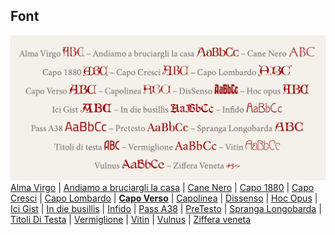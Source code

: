 ## Font
![](font_vari.jpg)
<a href="https://github.com/m-casanova/AlmaVirgo">Alma Virgo</a>
| <a href="https://github.com/m-casanova/AndiamoABruciargliLaCasa">Andiamo a bruciargli la casa</a>
| <a href="https://github.com/m-casanova/CaneNero">Cane Nero</a>
| <a href="https://github.com/m-casanova/Capo1880">Capo 1880</a>
| <a href="https://github.com/m-casanova/CapoCresci">Capo Cresci</a>
| <a href="https://github.com/m-casanova/CapoLombardo">Capo Lombardo</a>
| __<a href="https://github.com/m-casanova/CapoVerso">Capo Verso</a>__
| <a href="https://github.com/m-casanova/Capolinea">Capolinea</a>
| <a href="https://github.com/m-casanova/DisSenso">Dissenso</a>
| <a href="https://github.com/m-casanova/HocOpus">Hoc Opus</a>
| <a href="https://github.com/m-casanova/IciGist">Ici Gist</a>
| <a href="https://github.com/m-casanova/In-die-busillis">In die busillis</a>
| <a href="https://github.com/m-casanova/Infido">Infido</a>
| <a href="https://github.com/m-casanova/Pass-A38">Pass A38</a>
| <a href="https://github.com/m-casanova/PreTesto">PreTesto</a>
| <a href="https://github.com/m-casanova/SprangaLongobarda">Spranga Longobarda</a>
| <a href="https://github.com/m-casanova/titoliDiTesta">Titoli Di Testa</a>
| <a href="https://github.com/m-casanova/Vermiglione">Vermiglione</a>
| <a href="https://github.com/m-casanova/Vitin">Vitin</a>
| <a href="https://github.com/m-casanova/Vulnus">Vulnus</a>
| <a href="https://github.com/m-casanova/Ziffera-veneta">Ziffera veneta</a>
